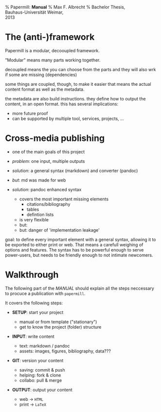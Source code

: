 % Papermill: **Manual**
% Max F. Albrecht
% Bachelor Thesis, \
  Bauhaus-Universität Weimar, \
  2013



# The (anti-)framework

Papermill is a modular, decooupled framework.

"Modular" means many parts working together.

decoupled means the you can choose from the parts
and they will also wrk if some are missing (dependencies)

some things are coupled, though, to make it easier
that means the actual content format
as well as the metadata.

the metadata are also build instructions. they define how to output
the content, in an open format.
this has several implications:
- more future proof
- can be supported by multiple tool, services, projects, …


# Cross-media publishing

- one of the main goals of this project

- *problem*: one input, multiple outputs
- *solution*: a general syntax (markdown) and converter (pandoc)

- *but*: md was made for web
- *solution*: pandoc enhanced syntax
    - covers the most important missing elements
      - citations/bibliography
      - tables
      - defintion lists
    - is very flexible
    - but: 
    - but: danger of 'implementation leakage'


goal: to define every important element with a general syntax, allowing it to be exported to either print or web.
That means a carefull weighing of options and features. The syntax has to be powerful enough to serve power-users, but needs to be friendly enough to not intimate newcomers.
    

# Walkthrough

The following part of the *MANUAL* should explain all the steps neccessary to procuce 
a publication with `papermill`.

It covers the following steps:

-  **SETUP**: start your project

    * manual or from template ("stationary")
    * get to know the project (folder) structure  


-  **INPUT**: write content

    * text: markdown / pandoc
    * assets: images, figures, bibliography, data???


-  **GIT**: version your content

    * saving: commit & push
    * helping: fork & clone
    * collabo: pull & merge


-  **OUTPUT**: output your content

    * web -> `HTML`
    * print -> `LaTeX`